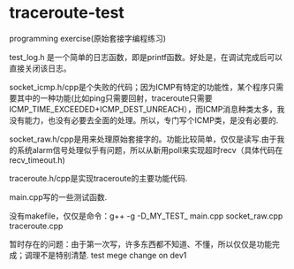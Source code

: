 traceroute-test
===============

programming exercise(原始套接字编程练习)

test_log.h 是一个简单的日志函数，即是printf函数。好处是，在调试完成后可以直接关闭该日志。

socket_icmp.h/cpp是个失败的代码；因为ICMP有特定的功能性，某个程序只需要其中的一种功能(比如ping只需要回射，traceroute只需要ICMP_TIME_EXCEEDED+ICMP_DEST_UNREACH），而ICMP消息种类太多，我没有能力，也没有必要去全面的处理。所以，专门写个ICMP类，是没有必要的.

socket_raw.h/cpp是用来处理原始套接字的。功能比较简单，仅仅是读写.由于我的系统alarm信号处理似乎有问题，所以从新用poll来实现超时recv（具体代码在recv_timeout.h)

traceroute.h/cpp是实现traceroute的主要功能代码.

main.cpp写的一些测试函数.

没有makefile，仅仅是命令：g++ -g -D_MY_TEST_  main.cpp socket_raw.cpp traceroute.cpp

暂时存在的问题：由于第一次写，许多东西都不知道、不懂，所以仅仅是功能完成；调理不是特别清楚.
test mege
change on dev1
